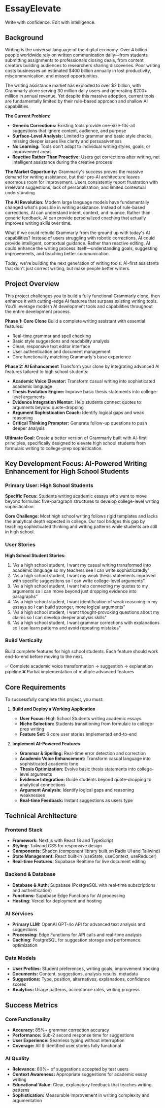 # EssayElevate
Write with confidence. Edit with intelligence.

## Background
Writing is the universal language of the digital economy. Over 4 billion people worldwide rely on written communication daily—from students submitting assignments to professionals closing deals, from content creators building audiences to researchers sharing discoveries. Poor writing costs businesses an estimated $400 billion annually in lost productivity, miscommunication, and missed opportunities.

The writing assistance market has exploded to over $2 billion, with Grammarly alone serving 30 million daily users and generating $200+ million in annual revenue. Yet despite this massive adoption, current tools are fundamentally limited by their rule-based approach and shallow AI capabilities.

**The Current Problem:**
- **Generic Corrections:** Existing tools provide one-size-fits-all suggestions that ignore context, audience, and purpose
- **Surface-Level Analysis:** Limited to grammar and basic style checks, missing deeper issues like clarity and persuasiveness
- **No Learning:** Tools don't adapt to individual writing styles, goals, or improvement areas
- **Reactive Rather Than Proactive:** Users get corrections after writing, not intelligent assistance during the creative process

**The Market Opportunity:** Grammarly's success proves the massive demand for writing assistance, but their pre-AI architecture leaves enormous room for improvement. Users consistently report frustration with irrelevant suggestions, lack of personalization, and limited contextual understanding.

**The AI Revolution:** Modern large language models have fundamentally changed what's possible in writing assistance. Instead of rule-based corrections, AI can understand intent, context, and nuance. Rather than generic feedback, AI can provide personalized coaching that actually improves writing skills over time.

What if we could rebuild Grammarly from the ground up with today's AI capabilities? Instead of users struggling with robotic corrections, AI could provide intelligent, contextual guidance. Rather than reactive editing, AI could enhance the writing process itself—understanding goals, suggesting improvements, and teaching better communication.

Today, we're building the next generation of writing tools: AI-first assistants that don't just correct writing, but make people better writers.

## Project Overview
This project challenges you to build a fully functional Grammarly clone, then enhance it with cutting-edge AI features that surpass existing writing tools. You'll leverage modern AI development tools and capabilities throughout the entire development process.

**Phase 1: Core Clone**
Build a complete writing assistant with essential features:
- Real-time grammar and spell checking
- Basic style suggestions and readability analysis
- Clean, responsive text editor interface
- User authentication and document management
- Core functionality matching Grammarly's base experience

**Phase 2: AI Enhancement**
Transform your clone by integrating advanced AI features tailored to high school students:
- **Academic Voice Elevator:** Transform casual writing into sophisticated academic language
- **Thesis Evolution Engine:** Improve basic thesis statements into college-level arguments
- **Evidence Integration Mentor:** Help students connect quotes to arguments beyond quote-dropping
- **Argument Sophistication Coach:** Identify logical gaps and weak reasoning
- **Critical Thinking Prompter:** Generate follow-up questions to push deeper analysis

**Ultimate Goal:** Create a better version of Grammarly built with AI-first principles, specifically designed to elevate high school students from formulaic writing to college-prep sophistication.

## Key Development Focus: AI-Powered Writing Enhancement for High School Students

### Primary User: High School Students
**Specific Focus:** Students writing academic essays who want to move beyond formulaic five-paragraph structures to develop college-level writing sophistication.

**Core Challenge:** Most high school writing follows rigid templates and lacks the analytical depth expected in college. Our tool bridges this gap by teaching sophisticated thinking and writing patterns while students are still in high school.

### User Stories
**High School Student Stories:**
1. "As a high school student, I want my casual writing transformed into academic language so my teachers see I can write sophisticatedly"
2. "As a high school student, I want my weak thesis statements improved with specific suggestions so I can write college-level arguments"
3. "As a high school student, I want help connecting my quotes to my arguments so I can move beyond just dropping evidence into paragraphs"
4. "As a high school student, I want identification of weak reasoning in my essays so I can build stronger, more logical arguments"
5. "As a high school student, I want thought-provoking questions about my claims so I can develop deeper analysis skills"
6. "As a high school student, I want grammar corrections with explanations so I can learn patterns and avoid repeating mistakes"

### Build Vertically
Build complete features for high school students. Each feature should work end-to-end before moving to the next.

✅ Complete academic voice transformation → suggestion → explanation pipeline
❌ Partial implementation of multiple advanced features

## Core Requirements
To successfully complete this project, you must:

1. **Build and Deploy a Working Application**
   - **User Focus:** High School Students writing academic essays
   - **Niche Selection:** Students transitioning from formulaic to college-prep writing
   - **Feature Set:** 6 core user stories implemented end-to-end

2. **Implement AI-Powered Features**
   - **Grammar & Spelling:** Real-time error detection and correction
   - **Academic Voice Enhancement:** Transform casual language into sophisticated academic tone
   - **Thesis Optimization:** Evolve basic thesis statements into college-level arguments
   - **Evidence Integration:** Guide students beyond quote-dropping to analytical connections
   - **Argument Analysis:** Identify logical gaps and reasoning weaknesses
   - **Real-time Feedback:** Instant suggestions as users type

## Technical Architecture

### Frontend Stack
- **Framework:** Next.js with React 18 and TypeScript
- **Styling:** Tailwind CSS for responsive design
- **Components:** Shadcn (component library built on Radix UI and Tailwind)
- **State Management:** React built-in (useState, useContext, useReducer)
- **Real-time Features:** Supabase Realtime for live document editing

### Backend & Database
- **Database & Auth:** Supabase (PostgreSQL with real-time subscriptions and authentication)
- **Functions:** Supabase Edge Functions for AI processing
- **Hosting:** Vercel for deployment and hosting

### AI Services
- **Primary LLM:** OpenAI GPT-4o API for advanced text analysis and suggestions
- **Processing:** Edge Functions for API calls and real-time analysis
- **Caching:** PostgreSQL for suggestion storage and performance optimization

### Data Models
- **User Profiles:** Student preferences, writing goals, improvement tracking
- **Documents:** Content, suggestions, analysis results, metadata
- **Suggestions:** Type, position, alternatives, explanations, confidence scores
- **Analytics:** Usage patterns, acceptance rates, writing progress

## Success Metrics

### Core Functionality
- **Accuracy:** 85%+ grammar correction accuracy
- **Performance:** Sub-2 second response time for suggestions
- **User Experience:** Seamless typing without interruption
- **Coverage:** All 6 identified user stories fully functional

### AI Quality
- **Relevance:** 80%+ of suggestions accepted by test users
- **Context Awareness:** Appropriate suggestions for academic essay writing
- **Educational Value:** Clear, explanatory feedback that teaches writing patterns
- **Sophistication:** Measurable improvement in writing complexity and argumentation 
